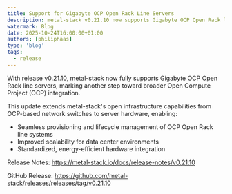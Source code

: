 ```yaml
---
title: Support for Gigabyte OCP Open Rack Line Servers
description: metal-stack v0.21.10 now supports Gigabyte OCP Open Rack line servers.
watermark: Blog
date: 2025-10-24T16:00:00+01:00
authors: [philiphaas]
type: 'blog'
tags:
  - release
---
```


With release v0.21.10, metal-stack now fully supports Gigabyte OCP Open Rack line servers, marking another step toward broader Open Compute Project (OCP) integration.

This update extends metal-stack's open infrastructure capabilities from OCP-based network switches to server hardware, enabling:

- Seamless provisioning and lifecycle management of OCP Open Rack line systems
- Improved scalability for data center environments
- Standardized, energy-efficient hardware integration

Release Notes: https://metal-stack.io/docs/release-notes/v0.21.10

GitHub Release: https://github.com/metal-stack/releases/releases/tag/v0.21.10
